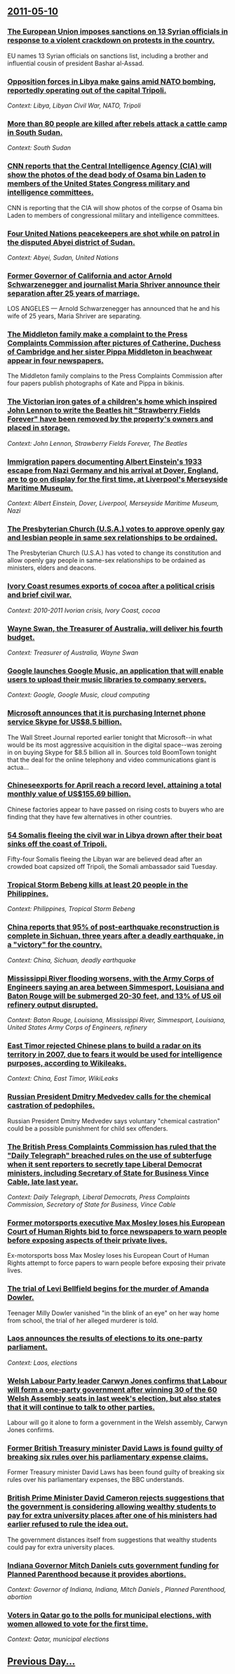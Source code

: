 ## [2011-05-10](/news/2011/05/10/index.md)

### [The European Union imposes sanctions on 13 Syrian officials in response to a violent crackdown on protests in the country. ](/news/2011/05/10/the-european-union-imposes-sanctions-on-13-syrian-officials-in-response-to-a-violent-crackdown-on-protests-in-the-country.md)
EU names 13 Syrian officials on sanctions list, including a brother and influential cousin of president Bashar al-Assad.

### [Opposition forces in Libya make gains amid NATO bombing, reportedly operating out of the capital Tripoli. ](/news/2011/05/10/opposition-forces-in-libya-make-gains-amid-nato-bombing-reportedly-operating-out-of-the-capital-tripoli.md)
_Context: Libya, Libyan Civil War, NATO, Tripoli_

### [More than 80 people are killed after rebels attack a cattle camp in South Sudan. ](/news/2011/05/10/more-than-80-people-are-killed-after-rebels-attack-a-cattle-camp-in-south-sudan.md)
_Context: South Sudan_

### [CNN reports that the Central Intelligence Agency (CIA) will show the photos of the dead body of Osama bin Laden to members of the United States Congress military and intelligence committees. ](/news/2011/05/10/cnn-reports-that-the-central-intelligence-agency-cia-will-show-the-photos-of-the-dead-body-of-osama-bin-laden-to-members-of-the-united-sta.md)
CNN is reporting that the CIA will show photos of the corpse of Osama bin Laden to members of congressional military and intelligence committees.

### [Four United Nations peacekeepers are shot while on patrol in the disputed Abyei district of Sudan. ](/news/2011/05/10/four-united-nations-peacekeepers-are-shot-while-on-patrol-in-the-disputed-abyei-district-of-sudan.md)
_Context: Abyei, Sudan, United Nations_

### [Former Governor of California and actor Arnold Schwarzenegger and journalist Maria Shriver announce their separation after 25 years of marriage. ](/news/2011/05/10/former-governor-of-california-and-actor-arnold-schwarzenegger-and-journalist-maria-shriver-announce-their-separation-after-25-years-of-marri.md)
LOS ANGELES &mdash; Arnold Schwarzenegger has announced that he and his wife of 25 years, Maria Shriver are separating.

### [The Middleton family make a complaint to the Press Complaints Commission after pictures of Catherine, Duchess of Cambridge and her sister Pippa Middleton in beachwear appear in four newspapers. ](/news/2011/05/10/the-middleton-family-make-a-complaint-to-the-press-complaints-commission-after-pictures-of-catherine-duchess-of-cambridge-and-her-sister-pi.md)
The Middleton family complains to the Press Complaints Commission after four papers publish photographs of Kate and Pippa in bikinis.

### [The Victorian iron gates of a children's home which inspired John Lennon to write the Beatles hit "Strawberry Fields Forever" have been removed by the property's owners and placed in storage. ](/news/2011/05/10/the-victorian-iron-gates-of-a-children-s-home-which-inspired-john-lennon-to-write-the-beatles-hit-strawberry-fields-forever-have-been-remo.md)
_Context: John Lennon, Strawberry Fields Forever, The Beatles_

### [Immigration papers documenting Albert Einstein's 1933 escape from Nazi Germany and his arrival at Dover, England, are to go on display for the first time, at Liverpool's Merseyside Maritime Museum. ](/news/2011/05/10/immigration-papers-documenting-albert-einstein-s-1933-escape-from-nazi-germany-and-his-arrival-at-dover-england-are-to-go-on-display-for-t.md)
_Context: Albert Einstein, Dover, Liverpool, Merseyside Maritime Museum, Nazi_

### [The Presbyterian Church (U.S.A.) votes to approve openly gay and lesbian people in same sex relationships to be ordained. ](/news/2011/05/10/the-presbyterian-church-u-s-a-votes-to-approve-openly-gay-and-lesbian-people-in-same-sex-relationships-to-be-ordained.md)
The Presbyterian Church (U.S.A.) has voted to change its constitution and allow openly gay people in same-sex relationships to be ordained as ministers, elders and deacons.

### [Ivory Coast resumes exports of cocoa after a political crisis and brief civil war. ](/news/2011/05/10/ivory-coast-resumes-exports-of-cocoa-after-a-political-crisis-and-brief-civil-war.md)
_Context: 2010-2011 Ivorian crisis, Ivory Coast, cocoa_

### [Wayne Swan, the Treasurer of Australia, will deliver his fourth budget. ](/news/2011/05/10/wayne-swan-the-treasurer-of-australia-will-deliver-his-fourth-budget.md)
_Context: Treasurer of Australia, Wayne Swan_

### [Google launches Google Music, an application that will enable users to upload their music libraries to company servers. ](/news/2011/05/10/google-launches-google-music-an-application-that-will-enable-users-to-upload-their-music-libraries-to-company-servers.md)
_Context: Google, Google Music, cloud computing_

### [Microsoft announces that it is purchasing Internet phone service Skype for US$8.5 billion. ](/news/2011/05/10/microsoft-announces-that-it-is-purchasing-internet-phone-service-skype-for-us-8-5-billion.md)
The Wall Street Journal reported earlier tonight that Microsoft--in what would be its most aggressive acquisition in the digital space--was zeroing in on buying Skype for $8.5 billion all in. Sources told BoomTown tonight that the deal for the online telephony and video communications giant is actua...

### [Chineseexports for April reach a record level, attaining a total monthly value of US$155.69 billion. ](/news/2011/05/10/chineseexports-for-april-reach-a-record-level-attaining-a-total-monthly-value-of-us-155-69-billion.md)
Chinese factories appear to have passed on rising costs to buyers who are finding that they have few alternatives in other countries.

### [54 Somalis fleeing the civil war in Libya drown after their boat sinks off the coast of Tripoli. ](/news/2011/05/10/54-somalis-fleeing-the-civil-war-in-libya-drown-after-their-boat-sinks-off-the-coast-of-tripoli.md)
Fifty-four Somalis fleeing the Libyan war are believed dead after an crowded boat capsized off Tripoli, the Somali ambassador said Tuesday.

### [Tropical Storm Bebeng kills at least 20 people in the Philippines. ](/news/2011/05/10/tropical-storm-bebeng-kills-at-least-20-people-in-the-philippines.md)
_Context: Philippines, Tropical Storm Bebeng_

### [China reports that 95% of post-earthquake reconstruction is complete in Sichuan, three years after a deadly earthquake, in a "victory" for the country. ](/news/2011/05/10/china-reports-that-95-of-post-earthquake-reconstruction-is-complete-in-sichuan-three-years-after-a-deadly-earthquake-in-a-victory-for-t.md)
_Context: China, Sichuan, deadly earthquake_

### [Mississippi River flooding worsens, with the Army Corps of Engineers saying an area between Simmesport, Louisiana and Baton Rouge will be submerged 20-30 feet, and 13% of US oil refinery output disrupted. ](/news/2011/05/10/mississippi-river-flooding-worsens-with-the-army-corps-of-engineers-saying-an-area-between-simmesport-louisiana-and-baton-rouge-will-be-su.md)
_Context: Baton Rouge, Louisiana, Mississippi River, Simmesport, Louisiana, United States Army Corps of Engineers, refinery_

### [East Timor rejected Chinese plans to build a radar on its territory in 2007, due to fears it would be used for intelligence purposes, according to Wikileaks. ](/news/2011/05/10/east-timor-rejected-chinese-plans-to-build-a-radar-on-its-territory-in-2007-due-to-fears-it-would-be-used-for-intelligence-purposes-accord.md)
_Context: China, East Timor, WikiLeaks_

### [Russian President Dmitry Medvedev calls for the chemical castration of pedophiles. ](/news/2011/05/10/russian-president-dmitry-medvedev-calls-for-the-chemical-castration-of-pedophiles.md)
Russian President Dmitry Medvedev says voluntary &quot;chemical castration&quot; could be a possible punishment for child sex offenders.

### [The British Press Complaints Commission has ruled that the "Daily Telegraph" breached rules on the use of subterfuge when it sent reporters to secretly tape Liberal Democrat ministers, including Secretary of State for Business Vince Cable, late last year. ](/news/2011/05/10/the-british-press-complaints-commission-has-ruled-that-the-daily-telegraph-breached-rules-on-the-use-of-subterfuge-when-it-sent-reporters.md)
_Context: Daily Telegraph, Liberal Democrats, Press Complaints Commission, Secretary of State for Business, Vince Cable_

### [Former motorsports executive Max Mosley loses his European Court of Human Rights bid to force newspapers to warn people before exposing aspects of their private lives. ](/news/2011/05/10/former-motorsports-executive-max-mosley-loses-his-european-court-of-human-rights-bid-to-force-newspapers-to-warn-people-before-exposing-aspe.md)
Ex-motorsports boss Max Mosley loses his European Court of Human Rights attempt to force papers to warn people before exposing their private lives.

### [The trial of Levi Bellfield begins for the murder of Amanda Dowler. ](/news/2011/05/10/the-trial-of-levi-bellfield-begins-for-the-murder-of-amanda-dowler.md)
Teenager Milly Dowler vanished &quot;in the blink of an eye&quot; on her way home from school, the trial of her alleged murderer is told.

### [Laos announces the results of elections to its one-party parliament. ](/news/2011/05/10/laos-announces-the-results-of-elections-to-its-one-party-parliament.md)
_Context: Laos, elections_

### [Welsh Labour Party leader Carwyn Jones confirms that Labour will form a one-party government after winning 30 of the 60 Welsh Assembly seats in last week's election, but also states that it will continue to talk to other parties. ](/news/2011/05/10/welsh-labour-party-leader-carwyn-jones-confirms-that-labour-will-form-a-one-party-government-after-winning-30-of-the-60-welsh-assembly-seats.md)
Labour will go it alone to form a government in the Welsh assembly, Carwyn Jones confirms.

### [Former British Treasury minister David Laws is found guilty of breaking six rules over his parliamentary expense claims. ](/news/2011/05/10/former-british-treasury-minister-david-laws-is-found-guilty-of-breaking-six-rules-over-his-parliamentary-expense-claims.md)
Former Treasury minister David Laws has been found guilty of breaking six rules over his parliamentary expenses, the BBC understands.

### [British Prime Minister David Cameron rejects suggestions that the government is considering allowing wealthy students to pay for extra university places after one of his ministers had earlier refused to rule the idea out. ](/news/2011/05/10/british-prime-minister-david-cameron-rejects-suggestions-that-the-government-is-considering-allowing-wealthy-students-to-pay-for-extra-unive.md)
The government distances itself from suggestions that wealthy students could pay for extra university places.

### [Indiana Governor Mitch Daniels cuts government funding for Planned Parenthood because it provides abortions. ](/news/2011/05/10/indiana-governor-mitch-daniels-cuts-government-funding-for-planned-parenthood-because-it-provides-abortions.md)
_Context: Governor of Indiana, Indiana, Mitch Daniels , Planned Parenthood, abortion_

### [Voters in Qatar go to the polls for municipal elections, with women allowed to vote for the first time. ](/news/2011/05/10/voters-in-qatar-go-to-the-polls-for-municipal-elections-with-women-allowed-to-vote-for-the-first-time.md)
_Context: Qatar, municipal elections_

## [Previous Day...](/news/2011/05/9/index.md)

